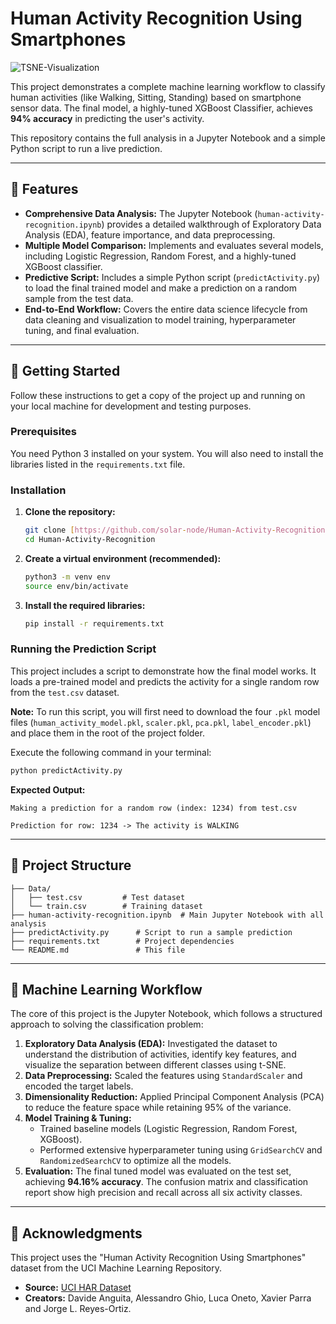 # Human Activity Recognition Using Smartphones

![TSNE-Visualization]('Plots/TSNE_visualization_of_all_features.png')

This project demonstrates a complete machine learning workflow to classify human activities (like Walking, Sitting, Standing) based on smartphone sensor data. The final model, a highly-tuned XGBoost Classifier, achieves **94% accuracy** in predicting the user's activity.

This repository contains the full analysis in a Jupyter Notebook and a simple Python script to run a live prediction.

---

## 🌟 Features

- **Comprehensive Data Analysis:** The Jupyter Notebook (`human-activity-recognition.ipynb`) provides a detailed walkthrough of Exploratory Data Analysis (EDA), feature importance, and data preprocessing.
- **Multiple Model Comparison:** Implements and evaluates several models, including Logistic Regression, Random Forest, and a highly-tuned XGBoost classifier.
- **Predictive Script:** Includes a simple Python script (`predictActivity.py`) to load the final trained model and make a prediction on a random sample from the test data.
- **End-to-End Workflow:** Covers the entire data science lifecycle from data cleaning and visualization to model training, hyperparameter tuning, and final evaluation.

---

## 🚀 Getting Started

Follow these instructions to get a copy of the project up and running on your local machine for development and testing purposes.

### Prerequisites

You need Python 3 installed on your system. You will also need to install the libraries listed in the `requirements.txt` file.

### Installation

1.  **Clone the repository:**
    ```bash
    git clone [https://github.com/solar-node/Human-Activity-Recognition.git](https://github.com/solar-node/Human-Activity-Recognition.git)
    cd Human-Activity-Recognition
    ```

2.  **Create a virtual environment (recommended):**
    ```bash
    python3 -m venv env
    source env/bin/activate
    ```

3.  **Install the required libraries:**
    ```bash
    pip install -r requirements.txt
    ```

### Running the Prediction Script

This project includes a script to demonstrate how the final model works. It loads a pre-trained model and predicts the activity for a single random row from the `test.csv` dataset.

**Note:** To run this script, you will first need to download the four `.pkl` model files (`human_activity_model.pkl`, `scaler.pkl`, `pca.pkl`, `label_encoder.pkl`) and place them in the root of the project folder.

Execute the following command in your terminal:

```bash
python predictActivity.py
````

**Expected Output:**

```
Making a prediction for a random row (index: 1234) from test.csv

Prediction for row: 1234 -> The activity is WALKING
```

-----

## 📂 Project Structure

```
├── Data/
│   ├── test.csv         # Test dataset
│   └── train.csv        # Training dataset
├── human-activity-recognition.ipynb  # Main Jupyter Notebook with all analysis
├── predictActivity.py      # Script to run a sample prediction
├── requirements.txt        # Project dependencies
└── README.md               # This file
```

-----

## 🤖 Machine Learning Workflow

The core of this project is the Jupyter Notebook, which follows a structured approach to solving the classification problem:

1.  **Exploratory Data Analysis (EDA):** Investigated the dataset to understand the distribution of activities, identify key features, and visualize the separation between different classes using t-SNE.
2.  **Data Preprocessing:** Scaled the features using `StandardScaler` and encoded the target labels.
3.  **Dimensionality Reduction:** Applied Principal Component Analysis (PCA) to reduce the feature space while retaining 95% of the variance.
4.  **Model Training & Tuning:**
      - Trained baseline models (Logistic Regression, Random Forest, XGBoost).
      - Performed extensive hyperparameter tuning using `GridSearchCV` and `RandomizedSearchCV` to optimize all the models.
5.  **Evaluation:** The final tuned model was evaluated on the test set, achieving **94.16% accuracy**. The confusion matrix and classification report show high precision and recall across all six activity classes.

-----

## 🙏 Acknowledgments

This project uses the "Human Activity Recognition Using Smartphones" dataset from the UCI Machine Learning Repository.

  - **Source:** [UCI HAR Dataset](https://archive.ics.uci.edu/dataset/240/human+activity+recognition+using+smartphones)
  - **Creators:** Davide Anguita, Alessandro Ghio, Luca Oneto, Xavier Parra and Jorge L. Reyes-Ortiz.
